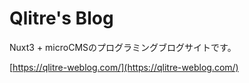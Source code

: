 # Qlitre's Blog

Nuxt3 + microCMSのプログラミングブログサイトです。

[https://qlitre-weblog.com/](https://qlitre-weblog.com/)

